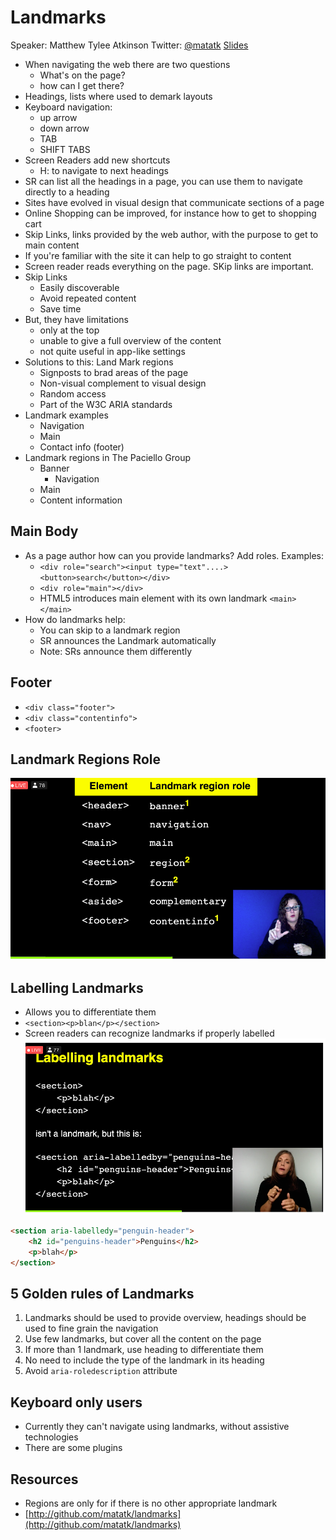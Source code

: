 # Landmarks
Speaker: Matthew Tylee Atkinson
Twitter: [@matatk](https://twitter.com/matatk)
[Slides](http://matatk.agrip.org.uk/talks/2020/landmarks/)

- When navigating the web there are two questions
    - What's on the page?
    - how can I get there?
- Headings, lists where used to demark layouts
- Keyboard navigation: 
    - up arrow
    - down arrow
    - TAB
    - SHIFT TABS
- Screen Readers add new shortcuts
    - H: to navigate to next headings
- SR can list all the headings in a page, you can use them to navigate directly to a heading
- Sites have evolved in visual design that communicate sections of a page
- Online Shopping can be improved, for instance how to get to shopping cart
- Skip Links, links provided by the web author, with the purpose to get to main content
- If you're familiar with the site it can help to go straight to content
- Screen reader reads everything on the page. SKip links are important.
- Skip Links
    - Easily discoverable
    - Avoid repeated content
    - Save time
- But, they have limitations
    - only at the top
    - unable to give a full overview of the content
    - not quite useful in app-like settings
- Solutions to this: Land Mark regions
    - Signposts to brad areas of the page
    - Non-visual complement to visual design
    - Random access
    - Part of the W3C ARIA standards
- Landmark examples
    - Navigation
    - Main
    - Contact info (footer)
- Landmark regions in The Paciello Group
    - Banner
        - Navigation
    - Main
    - Content information

## Main Body
- As a page author how can you provide landmarks? Add roles. Examples:
    - `<div role="search"><input type="text"....><button>search</button></div>`
    - `<div role="main"></div>`
    - HTML5 introduces main element with its own landmark `<main></main>`
- How do landmarks help:
    - You can skip to a landmark region
    - SR announces the Landmark automatically
    - Note: SRs announce them differently

## Footer
- `<div class="footer">`
- `<div class="contentinfo">`
- `<footer>`

## Landmark Regions Role
![HTML Element & Landmark regions](landmark.png)

## Labelling Landmarks
- Allows you to differentiate them
- `<section><p>blan</p></section>`
- Screen readers can recognize landmarks if properly labelled
![Labelling Landmarks code example](landmark2.png)
```html
<section aria-labelledy="penguin-header">
    <h2 id="penguins-header">Penguins</h2>
    <p>blah</p>
</section>
```

## 5 Golden rules of Landmarks
1. Landmarks should be used to provide overview, headings should be used to fine grain the navigation
2. Use few landmarks, but cover all the content on the page
3. If more than 1 landmark, use heading to differentiate them
4. No need to include the type of the landmark in its heading
5. Avoid `aria-roledescription` attribute

## Keyboard only users
- Currently they can't navigate using landmarks, without assistive technologies
- There are some plugins 

## Resources
- Regions are only for if there is no other appropriate landmark
- [http://github.com/matatk/landmarks](http://github.com/matatk/landmarks)